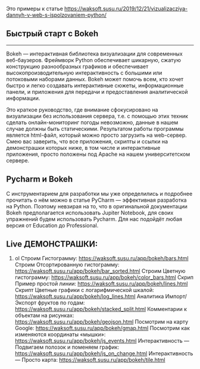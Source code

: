 Это примеры к статье https://waksoft.susu.ru/2019/12/21/vizualizacziya-dannyh-v-web-s-ispolzovaniem-python/

## Быстрый старт с Bokeh
---------------------
Bokeh — интерактивная библиотека визуализации для современных веб-баузеров. Фреймворк Python обеспечивает шикарную, сжатую конструкцию разнообразных графиков и обеспечивает высокопроизводительную интерактивность с большими или потоковыми наборами данных. Bokeh может помочь всем, кто хочет быстро и легко создавать интерактивные сюжеты, информационные панели, и приложения для передачи и предоставления аналитической информации.

Это краткое руководство, где внимание сфокусировано на визуализации без использования сервера, т.е. с помощью этих техник сделать онлайн-мониторинг погоды невозможно, данные в нашем случае должны быть статическими. Результатом работы программы является html-файл, который можно просто загрузить на web-сервер. Смею вас заверить, что все приложения, скрипты и ссылки на демонстрашки которых ниже, в том числе и интерактивные приложения, просто положены под Apache на нашем университетском сервере.

## Pycharm и Bokeh
С инструментарием для разработки мы уже определились и подробнее прочитать о нём можно в статье PyCharm — эффективная разработка на Python. Поэтому невзирая на то, что в оригинальной документации Bokeh предполагается использовать Jupiter Notebook, для своих упражнений будем использовать Pycharm. Для нас подойдёт любая версия от Education до Professional.

## Live ДЕМОНСТРАШКИ:
1. ol
  Строим Гистограмму: https://waksoft.susu.ru/app/bokeh/bars.html
  Строим Отсортированную гистограмму: https://waksoft.susu.ru/app/bokeh/bar_sorted.html
  Строим Цветную гистограмму: https://waksoft.susu.ru/app/bokeh/color_bars.html
  Скрип Пример простой линии: https://waksoft.susu.ru/app/bokeh/lines.html
  Скрипт Цветные графики с логарифмической шкалой: https://waksoft.susu.ru/app/bokeh/log_lines.html
  Аналитика Импорт/Экспорт фруктов по годам: https://waksoft.susu.ru/app/bokeh/stacked_split.html
  Комментарии к объектам на рисунках: https://waksoft.susu.ru/app/bokeh/geojson.html
  Посмотрим на карту Google: https://waksoft.susu.ru/app/bokeh/gmap.html
  Посмотрим как изменяются координаты «мышки»: https://waksoft.susu.ru/app/bokeh/js_events.html
  Интерактивность — Подвигаем полозок и поменяем график: https://waksoft.susu.ru/app/bokeh/js_on_change.html
  Интерактивность — Просто карта: https://waksoft.susu.ru/app/bokeh/tile.html
